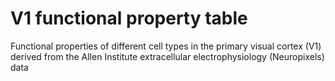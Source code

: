 # V1 functional property table
Functional properties of different cell types in the primary visual cortex (V1) derived from the Allen Institute extracellular electrophysiology (Neuropixels) data
